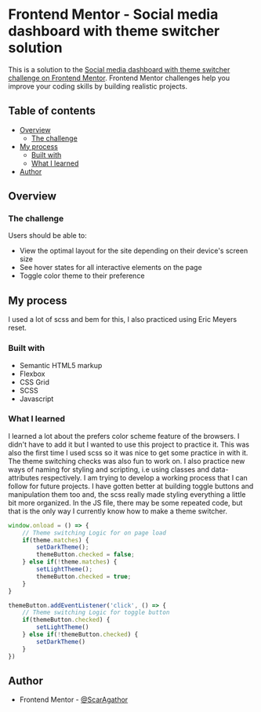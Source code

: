 # Frontend Mentor - Social media dashboard with theme switcher solution

This is a solution to the [Social media dashboard with theme switcher challenge on Frontend Mentor](https://www.frontendmentor.io/challenges/social-media-dashboard-with-theme-switcher-6oY8ozp_H). Frontend Mentor challenges help you improve your coding skills by building realistic projects. 

## Table of contents

- [Overview](#overview)
  - [The challenge](#the-challenge)
- [My process](#my-process)
  - [Built with](#built-with)
  - [What I learned](#what-i-learned)
- [Author](#author)


## Overview

### The challenge

Users should be able to:

- View the optimal layout for the site depending on their device's screen size
- See hover states for all interactive elements on the page
- Toggle color theme to their preference

## My process

I used a lot of scss and bem for this, I also practiced using Eric Meyers reset.

### Built with

- Semantic HTML5 markup
- Flexbox
- CSS Grid
- SCSS
- Javascript

### What I learned

I learned a lot about the prefers color scheme feature of the browsers. I didn't have to add it but I wanted to use this project to practice it. This was also the first time I used scss so it was nice to get some practice in with it. The theme switching checks was also fun to work on. I also practice new ways of naming for styling and scripting, i.e using classes and data-attributes respectively. I am trying to develop a working process that I can follow for future projects. I have gotten better at building toggle buttons and manipulation them too and, the scss really made styling everything a little bit more organized. In the JS file, there may be some repeated code, but that is the only way I currently know how to make a theme switcher.

```js
window.onload = () => {
    // Theme switching Logic for on page load
    if(theme.matches) {
        setDarkTheme();
        themeButton.checked = false;
    } else if(!theme.matches) {
        setLightTheme();
        themeButton.checked = true;
    }
}

themeButton.addEventListener('click', () => {
    // Theme switching Logic for toggle button
    if(themeButton.checked) {
        setLightTheme()
    } else if(!themeButton.checked) {
        setDarkTheme()
    }
})
```

## Author

- Frontend Mentor - [@ScarAgathor](https://www.frontendmentor.io/profile/ScarAGathor)
